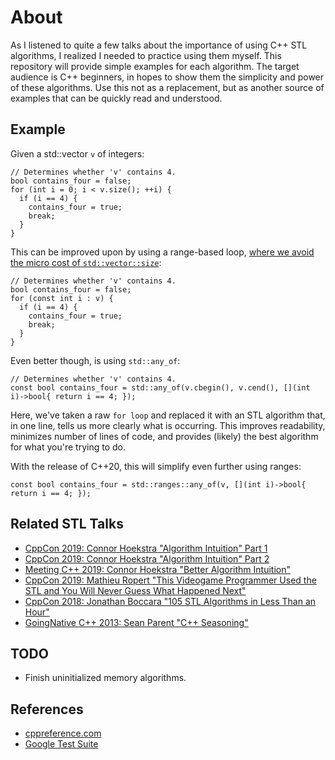 # About
As I listened to quite a few talks about the importance of using C++ STL algorithms, I realized I needed to practice using them myself. This repository will provide simple examples for each algorithm. The target audience is C++ beginners, in hopes to show them the simplicity and power of these algorithms. Use this not as a replacement, but as another source of examples that can be quickly read and understood.

## Example
Given a std::vector ```v``` of integers:

```
// Determines whether 'v' contains 4.
bool contains_four = false;
for (int i = 0; i < v.size(); ++i) {
  if (i == 4) { 
    contains_four = true;
    break;
  }
}
```
This can be improved upon by using a range-based loop, [where we avoid the micro cost of ```std::vector::size```](https://twitter.com/trav_downs/status/1216155531057995782):
```
// Determines whether 'v' contains 4.
bool contains_four = false;
for (const int i : v) {
  if (i == 4) {
    contains_four = true;
    break;
  }
}
```

Even better though, is using ```std::any_of```: 

```
// Determines whether 'v' contains 4.
const bool contains_four = std::any_of(v.cbegin(), v.cend(), [](int i)->bool{ return i == 4; });
```

Here, we've taken a raw ```for loop``` and replaced it with an STL algorithm that, in one line, tells us more clearly what is occurring. This improves readability, minimizes number of lines of code, and provides (likely) the best algorithm for what you're trying to do.

With the release of C++20, this will simplify even further using ranges:
```
const bool contains_four = std::ranges::any_of(v, [](int i)->bool{ return i == 4; }); 
```

## Related STL Talks
- [CppCon 2019: Connor Hoekstra "Algorithm Intuition" Part 1](https://www.youtube.com/watch?v=pUEnO6SvAMo)
- [CppCon 2019: Connor Hoekstra "Algorithm Intuition" Part 2](https://www.youtube.com/watch?v=sEvYmb3eKsw)
- [Meeting C++ 2019: Connor Hoekstra "Better Algorithm Intuition"](https://www.youtube.com/watch?v=TSZzvo4htTQ)
- [CppCon 2019: Mathieu Ropert "This Videogame Programmer Used the STL and You Will Never Guess What Happened Next"](https://www.youtube.com/watch?v=6hC9IxqdDDw)
- [CppCon 2018: Jonathan Boccara "105 STL Algorithms in Less Than an Hour"](https://www.youtube.com/watch?v=2olsGf6JIkU&t=2459s)
- [GoingNative C++ 2013: Sean Parent "C++ Seasoning"](https://www.youtube.com/watch?v=W2tWOdzgXHA)

## TODO
- Finish uninitialized memory algorithms.

## References
- [cppreference.com](https://en.cppreference.com/w/cpp/algorithm)
- [Google Test Suite](https://github.com/google/googletest)
